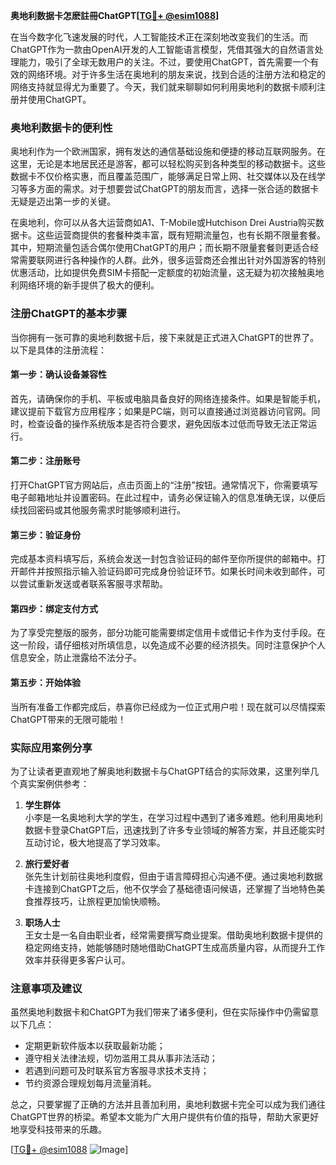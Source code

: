 **奥地利数据卡怎麽註冊ChatGPT[[TG💪+ @esim1088](https://t.me/s/esim1088)]**

在当今数字化飞速发展的时代，人工智能技术正在深刻地改变我们的生活。而ChatGPT作为一款由OpenAI开发的人工智能语言模型，凭借其强大的自然语言处理能力，吸引了全球无数用户的关注。不过，要使用ChatGPT，首先需要一个有效的网络环境。对于许多生活在奥地利的朋友来说，找到合适的注册方法和稳定的网络支持就显得尤为重要了。今天，我们就来聊聊如何利用奥地利的数据卡顺利注册并使用ChatGPT。

### 奥地利数据卡的便利性

奥地利作为一个欧洲国家，拥有发达的通信基础设施和便捷的移动互联网服务。在这里，无论是本地居民还是游客，都可以轻松购买到各种类型的移动数据卡。这些数据卡不仅价格实惠，而且覆盖范围广，能够满足日常上网、社交媒体以及在线学习等多方面的需求。对于想要尝试ChatGPT的朋友而言，选择一张合适的数据卡无疑是迈出第一步的关键。

在奥地利，你可以从各大运营商如A1、T-Mobile或Hutchison Drei Austria购买数据卡。这些运营商提供的套餐种类丰富，既有短期流量包，也有长期不限量套餐。其中，短期流量包适合偶尔使用ChatGPT的用户；而长期不限量套餐则更适合经常需要联网进行各种操作的人群。此外，很多运营商还会推出针对外国游客的特别优惠活动，比如提供免费SIM卡搭配一定额度的初始流量，这无疑为初次接触奥地利网络环境的新手提供了极大的便利。

### 注册ChatGPT的基本步骤

当你拥有一张可靠的奥地利数据卡后，接下来就是正式进入ChatGPT的世界了。以下是具体的注册流程：

#### 第一步：确认设备兼容性

首先，请确保你的手机、平板或电脑具备良好的网络连接条件。如果是智能手机，建议提前下载官方应用程序；如果是PC端，则可以直接通过浏览器访问官网。同时，检查设备的操作系统版本是否符合要求，避免因版本过低而导致无法正常运行。

#### 第二步：注册账号

打开ChatGPT官方网站后，点击页面上的“注册”按钮。通常情况下，你需要填写电子邮箱地址并设置密码。在此过程中，请务必保证输入的信息准确无误，以便后续找回密码或其他服务需求时能够顺利进行。

#### 第三步：验证身份

完成基本资料填写后，系统会发送一封包含验证码的邮件至你所提供的邮箱中。打开邮件并按照指示输入验证码即可完成身份验证环节。如果长时间未收到邮件，可以尝试重新发送或者联系客服寻求帮助。

#### 第四步：绑定支付方式

为了享受完整版的服务，部分功能可能需要绑定信用卡或借记卡作为支付手段。在这一阶段，请仔细核对所填信息，以免造成不必要的经济损失。同时注意保护个人信息安全，防止泄露给不法分子。

#### 第五步：开始体验

当所有准备工作都完成后，恭喜你已经成为一位正式用户啦！现在就可以尽情探索ChatGPT带来的无限可能啦！

### 实际应用案例分享

为了让读者更直观地了解奥地利数据卡与ChatGPT结合的实际效果，这里列举几个真实案例供参考：

1. **学生群体**  
   小李是一名奥地利大学的学生，在学习过程中遇到了诸多难题。他利用奥地利数据卡登录ChatGPT后，迅速找到了许多专业领域的解答方案，并且还能实时互动讨论，极大地提高了学习效率。

2. **旅行爱好者**  
   张先生计划前往奥地利度假，但由于语言障碍担心沟通不便。通过奥地利数据卡连接到ChatGPT之后，他不仅学会了基础德语问候语，还掌握了当地特色美食推荐技巧，让旅程更加愉快顺畅。

3. **职场人士**  
   王女士是一名自由职业者，经常需要撰写商业提案。借助奥地利数据卡提供的稳定网络支持，她能够随时随地借助ChatGPT生成高质量内容，从而提升工作效率并获得更多客户认可。

### 注意事项及建议

虽然奥地利数据卡和ChatGPT为我们带来了诸多便利，但在实际操作中仍需留意以下几点：

- 定期更新软件版本以获取最新功能；
- 遵守相关法律法规，切勿滥用工具从事非法活动；
- 若遇到问题可及时联系官方客服寻求技术支持；
- 节约资源合理规划每月流量消耗。

总之，只要掌握了正确的方法并且善加利用，奥地利数据卡完全可以成为我们通往ChatGPT世界的桥梁。希望本文能为广大用户提供有价值的指导，帮助大家更好地享受科技带来的乐趣。

[[TG💪+ @esim1088](https://t.me/s/esim1088) ![Image](https://i.postimg.cc/4NQfJmqS/Snipaste-2025-05-13-00-14-12.png)]